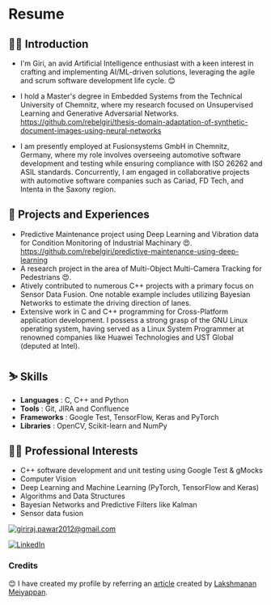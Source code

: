 # Resume

## 🚴‍♂️ Introduction
* I'm Giri, an avid Artificial Intelligence enthusiast with a keen interest in crafting and implementing AI/ML-driven solutions, leveraging the agile and scrum software development life cycle. 😊
* I hold a Master's degree in Embedded Systems from the Technical University of Chemnitz, where my research focused on Unsupervised Learning and Generative Adversarial Networks.
  https://github.com/rebelgiri/thesis-domain-adaptation-of-synthetic-document-images-using-neural-networks

* I am presently employed at Fusionsystems GmbH in Chemnitz, Germany, where my role involves overseeing automotive software development and testing while ensuring compliance with ISO 26262 and ASIL standards. Concurrently, I am engaged in collaborative projects with automotive software companies such as Cariad, FD Tech, and Intenta in the Saxony region.
 

## 🚅 Projects and Experiences
* Predictive Maintenance project using Deep Learning and Vibration data for Condition Monitoring of Industrial Machinary :heart_eyes:.
https://github.com/rebelgiri/predictive-maintenance-using-deep-learning
* A research project in the area of Multi-Object Multi-Camera Tracking for Pedestrians :heart_eyes:.
* Atively contributed to numerous C++ projects with a primary focus on Sensor Data Fusion. One notable example includes utilizing Bayesian Networks to estimate the driving direction of lanes.
* Extensive work in C and C++ programming for Cross-Platform application development. I possess a strong grasp of the GNU Linux operating system, having served as a Linux System Programmer at renowned companies like Huawei Technologies and UST Global (deputed at Intel).

## ⛷️ Skills
* **Languages**  : C, C++ and Python
* **Tools**      : Git, JIRA and Confluence
* **Frameworks** : Google Test, TensorFlow, Keras and PyTorch
* **Libraries**  : OpenCV, Scikit-learn and NumPy

## 🧘‍♂️ Professional Interests
* C++ software development and unit testing using Google Test & gMocks
* Computer Vision
* Deep Learning and Machine Learning (PyTorch, TensorFlow and Keras)
* Algorithms and Data Structures
* Bayesian Networks and Predictive Filters like Kalman
* Sensor data fusion
  
<!-- ![Overall Stats](https://github-readme-stats.vercel.app/api?username=rebelgiri&count_private=true&show_icons=true&hide=contribs) -->

<!-- [Top Langs](https://github-readme-stats.vercel.app/api/top-langs/?username=rebelgiri&layout=compact) -->


<a href="mailto:giriraj.pawar2012@gmail.com">![giriraj.pawar2012@gmail.com](https://img.shields.io/badge/Gmail-D14836?style=for-the-badge&logo=gmail&logoColor=white)</a>

<a href="https://www.linkedin.com/in/rebelgiri/">![LinkedIn](https://img.shields.io/badge/LinkedIn-0077B5?style=for-the-badge&logo=linkedin&logoColor=white)</a>


### Credits

:blush: I have created my profile by referring an [article](https://laxmena.com/posts/github-pofile-readme) created by [Lakshmanan Meiyappan](https://github.com/laxmena).

